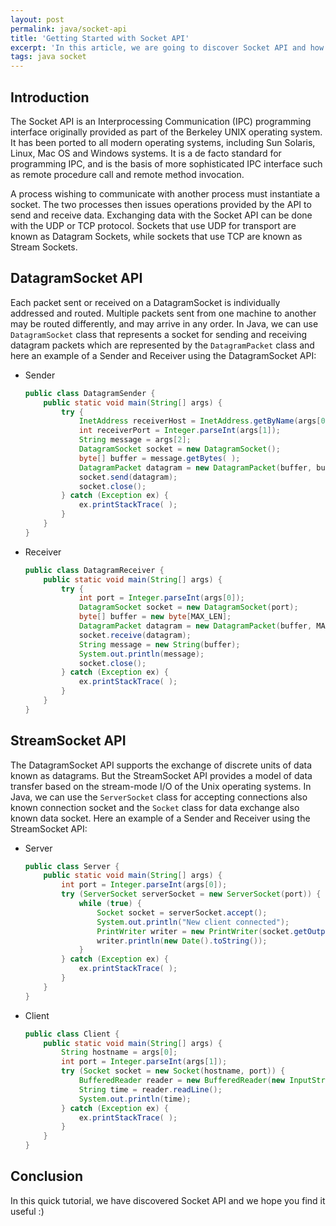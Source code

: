 ```yaml
---
layout: post
permalink: java/socket-api
title: 'Getting Started with Socket API'
excerpt: 'In this article, we are going to discover Socket API and how we can implement it in Java'
tags: java socket
---
```


## Introduction

The Socket API is an Interprocessing Communication (IPC) programming interface originally provided as part of the Berkeley UNIX operating system. It has been ported to all modern operating systems, including Sun Solaris, Linux, Mac OS and Windows systems. It is a de facto standard for programming IPC, and is the basis of more sophisticated IPC interface such as remote procedure call and remote method invocation.

A process wishing to communicate with another process must instantiate a socket. The two processes then issues operations provided by the API to send and receive data. Exchanging data with the Socket API can be done with the UDP or TCP protocol. Sockets that use UDP for transport are known as Datagram Sockets, while sockets that use TCP are known as Stream Sockets.

## DatagramSocket API

Each packet sent or received on a DatagramSocket is individually addressed and routed. Multiple packets sent from one machine to another may be routed differently, and may arrive in any order. In Java, we can use `DatagramSocket` class that represents a socket for sending and receiving datagram packets which are represented by the `DatagramPacket` class and here an example of a Sender and Receiver using the DatagramSocket API:

<p class="code-tabs"></p>

- Sender

  ```java
  public class DatagramSender {
      public static void main(String[] args) {
          try {
              InetAddress receiverHost = InetAddress.getByName(args[0]);
              int receiverPort = Integer.parseInt(args[1]);
              String message = args[2];
              DatagramSocket socket = new DatagramSocket();
              byte[] buffer = message.getBytes( );
              DatagramPacket datagram = new DatagramPacket(buffer, buffer.length, receiverHost, receiverPort);
              socket.send(datagram);
              socket.close();
          } catch (Exception ex) {
              ex.printStackTrace( );
          }
      }
  }
  ```

- Receiver

  ```java
  public class DatagramReceiver {
      public static void main(String[] args) {
          try {
              int port = Integer.parseInt(args[0]);
              DatagramSocket socket = new DatagramSocket(port);
              byte[] buffer = new byte[MAX_LEN];
              DatagramPacket datagram = new DatagramPacket(buffer, MAX_LEN);
              socket.receive(datagram);
              String message = new String(buffer);
              System.out.println(message);
              socket.close();
          } catch (Exception ex) {
              ex.printStackTrace( );
          }
      }
  }
  ```

## StreamSocket API

The DatagramSocket API supports the exchange of discrete units of data known as datagrams. But the StreamSocket API provides a model of data transfer based on the stream-mode I/O of the Unix operating systems. In Java, we can use the `ServerSocket` class for accepting connections also known connection socket and the `Socket` class for data exchange also known data socket. Here an example of a Sender and Receiver using the StreamSocket API:

<p class="code-tabs"></p>

- Server

  ```java
  public class Server {
      public static void main(String[] args) {
          int port = Integer.parseInt(args[0]);
          try (ServerSocket serverSocket = new ServerSocket(port)) {
              while (true) {
                  Socket socket = serverSocket.accept();
                  System.out.println("New client connected");
                  PrintWriter writer = new PrintWriter(socket.getOutputStream(), true);
                  writer.println(new Date().toString());
              }
          } catch (Exception ex) {
              ex.printStackTrace( );
          }
      }
  }
  ```

- Client

  ```java
  public class Client {
      public static void main(String[] args) {
          String hostname = args[0];
          int port = Integer.parseInt(args[1]);
          try (Socket socket = new Socket(hostname, port)) {
              BufferedReader reader = new BufferedReader(new InputStreamReader(socket.getInputStream()));
              String time = reader.readLine();
              System.out.println(time);
          } catch (Exception ex) {
              ex.printStackTrace( );
          }
      }
  }
  ```

## Conclusion

In this quick tutorial, we have discovered Socket API and we hope you find it useful :)
